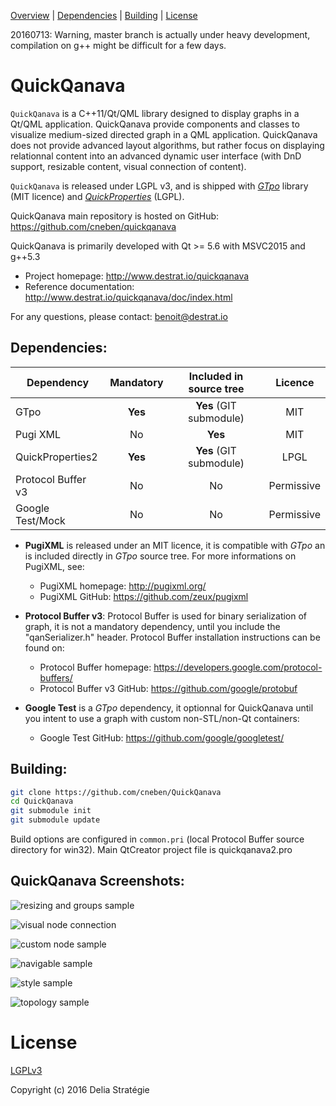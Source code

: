 [Overview](#QuickQanava) |
[Dependencies](#Dependencies) |
[Building](#building) |
[License](#license)

20160713: Warning, master branch is actually under heavy development, compilation on g++ might be difficult for a few days. 

QuickQanava 
============================

`QuickQanava` is a C++11/Qt/QML library designed to display graphs in a Qt/QML application. QuickQanava provide components and classes to visualize medium-sized directed graph in a QML application. QuickQanava does not provide advanced layout algorithms, but rather focus on displaying relationnal content into an advanced dynamic user interface (with DnD support, resizable content, visual connection of content).

`QuickQanava` is released under LGPL v3, and is shipped with *[GTpo](https://github.com/cneben/GTpo)* library (MIT licence) and  *[QuickProperties](https://github.com/cneben/quickproperties)* (LGPL).


QuickQanava main repository is hosted on GitHub: https://github.com/cneben/quickqanava

QuickQanava is primarily developed with Qt >= 5.6 with MSVC2015 and g++5.3

+ Project homepage: http://www.destrat.io/quickqanava
+ Reference documentation: http://www.destrat.io/quickqanava/doc/index.html

For any questions, please contact: benoit@destrat.io

## Dependencies:

| Dependency                | Mandatory         |   Included in source tree       |   Licence       |
| ---                       | :---:             | :---:                           | :---:           |
| GTpo                      | **Yes**           |       **Yes** (GIT submodule)   |      MIT        |
| Pugi XML                  | No                |       **Yes**                   |      MIT        |
| QuickProperties2          | **Yes**           |       **Yes** (GIT submodule)   |      LPGL       |
| Protocol Buffer v3        | No                |       No                        |    Permissive   |
| Google Test/Mock          | No                |       No                        |    Permissive   |

- **PugiXML** is released under an MIT licence, it is compatible with *GTpo* an is included directly in *GTpo* source tree. For more informations on PugiXML, see:
  - PugiXML homepage: http://pugixml.org/
  - PugiXML GitHub: https://github.com/zeux/pugixml

- **Protocol Buffer v3**: Protocol Buffer is used for binary serialization of graph, it is not a mandatory dependency, until you include the "qanSerializer.h" header. Protocol Buffer installation instructions can be found on:
  - Protocol Buffer homepage: https://developers.google.com/protocol-buffers/
  - Protocol Buffer v3 GitHub: https://github.com/google/protobuf

- **Google Test** is a *GTpo* dependency, it optionnal for QuickQanava until you intent to use a graph with custom non-STL/non-Qt containers:
  - Google Test GitHub: https://github.com/google/googletest/

## Building:

```sh
git clone https://github.com/cneben/QuickQanava
cd QuickQanava
git submodule init
git submodule update
```
Build options are configured in `common.pri` (local Protocol Buffer source directory for win32). Main QtCreator project file is quickqanava2.pro

## QuickQanava Screenshots:

![resizing and groups sample](https://github.com/cneben/QuickQanava/blob/master/doc/web/docs/images/groups-overview.gif)

![visual node connection](https://github.com/cneben/QuickQanava/blob/master/doc/web/docs/images/visual-node-connector.gif)

![custom node sample](https://github.com/cneben/QuickQanava/blob/master/doc/samples/custom.png)

![navigable sample](https://github.com/cneben/QuickQanava/blob/master/doc/samples/navigable.png)

![style sample](https://github.com/cneben/QuickQanava/blob/master/doc/samples/style.png)

![topology sample](https://github.com/cneben/QuickQanava/blob/master/doc/samples/topology.png)

License
=======

[LGPLv3](https://github.com/cneben/QuickQanava/blob/master/licence.txt)

Copyright (c) 2016 Delia Stratégie

